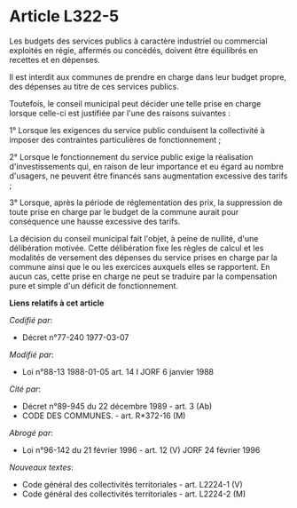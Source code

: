 # Article L322-5

Les budgets des services publics à caractère industriel ou commercial exploités en régie, affermés ou concédés, doivent être
équilibrés en recettes et en dépenses.

Il est interdit aux communes de prendre en charge dans leur budget propre, des dépenses au titre de ces services publics.

Toutefois, le conseil municipal peut décider une telle prise en charge lorsque celle-ci est justifiée par l'une des raisons
suivantes :

1° Lorsque les exigences du service public conduisent la collectivité à imposer des contraintes particulières de
fonctionnement ;

2° Lorsque le fonctionnement du service public exige la réalisation d'investissements qui, en raison de leur importance et eu
égard au nombre d'usagers, ne peuvent être financés sans augmentation excessive des tarifs ;

3° Lorsque, après la période de réglementation des prix, la suppression de toute prise en charge par le budget de la commune
aurait pour conséquence une hausse excessive des tarifs.

La décision du conseil municipal fait l'objet, à peine de nullité, d'une délibération motivée. Cette délibération fixe les
règles de calcul et les modalités de versement des dépenses du service prises en charge par la commune ainsi que le ou les
exercices auxquels elles se rapportent. En aucun cas, cette prise en charge ne peut se traduire par la compensation pure et
simple d'un déficit de fonctionnement.

**Liens relatifs à cet article**

_Codifié par_:

  - Décret n°77-240 1977-03-07

_Modifié par_:

  - Loi n°88-13 1988-01-05 art. 14 I JORF 6 janvier 1988

_Cité par_:

  - Décret n°89-945 du 22 décembre 1989 - art. 3 (Ab)
  - CODE DES COMMUNES. - art. R*372-16 (M)

_Abrogé par_:

  - Loi n°96-142 du 21 février 1996 - art. 12 (V) JORF 24 février 1996

_Nouveaux textes_:

  - Code général des collectivités territoriales - art. L2224-1 (V)
  - Code général des collectivités territoriales - art. L2224-2 (M)
